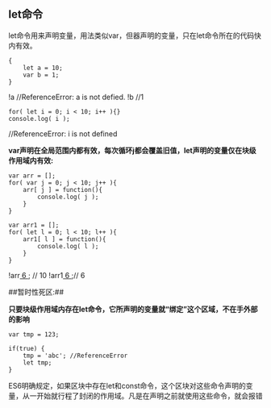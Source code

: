 ## let命令

let命令用来声明变量，用法类似var，但器声明的变量，只在let命令所在的代码快内有效。

```
{
	let a = 10;
	var b = 1;
}
```

!a //ReferenceError: a is not defied.
!b //1

```
for( let i = 0; i < 10; i++ ){}
console.log( i );
```
//ReferenceError: i is not defined


**var声明在全局范围内都有效，每次循环j都会覆盖旧值，let声明的变量仅在块级作用域内有效:**
```
var arr = [];
for( var j = 0; j < 10; j++ ){
	arr[ j ] = function(){
		console.log( j );
	}
}

var arr1 = [];
for( let l = 0; l < 10; l++ ){
	arr1[ l ] = function(){
		console.log( l );
	}
}
```

!arr[ 6 ](); // 10
!arr1[ 6 ]();// 6

##暂时性死区:##

**只要块级作用域内存在let命令，它所声明的变量就“绑定”这个区域，不在手外部的影响**

```
var tmp = 123;

if(true) {
	tmp = 'abc'; //ReferenceError
	let tmp;
}
```

ES6明确规定，如果区块中存在let和const命令，这个区块对这些命令声明的变量，从一开始就行程了封闭的作用域。凡是在声明之前就使用这些命令，就会报错
